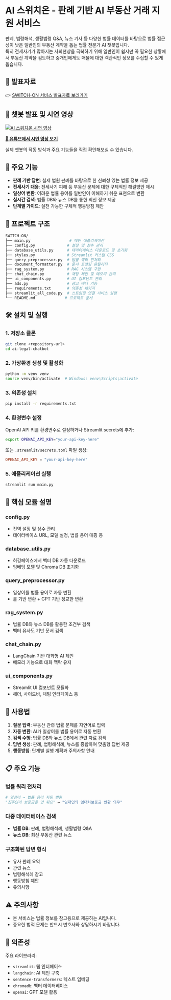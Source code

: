 # AI 스위치온 - 판례 기반 AI 부동산 거래 지원 서비스

판례, 법령해석, 생활법령 Q&A, 뉴스 기사 등 다양한 법률 데이터를 바탕으로 법률 접근성이 낮은 일반인의 부동산 계약을 돕는 법률 전문가 AI 챗봇입니다.  
특히 전세사기가 많아지는 사회현상을 극복하기 위해 일반인이 쉽지만 꼭 필요한 상황에서 부동산 계약을 검토하고 중개인에게도 매물에 대한 객관적인 정보를 수집할 수 있게 돕습니다.


## 📑 발표자료

👉 [SWITCH-ON 서비스 발표자료 보러가기](./LeeseoAn_Portfolio_SWITCH_ON.pdf)



## 🎥 챗봇 발표 및 시연 영상

[![AI 스위치온 시연 영상](https://img.youtube.com/vi/4jeZ1oXFj5Q/0.jpg)](https://youtu.be/4jeZ1oXFj5Q?feature=shared)

**[🔗 유튜브에서 시연 영상 보기](https://youtu.be/4jeZ1oXFj5Q?feature=shared)**

실제 챗봇의 작동 방식과 주요 기능들을 직접 확인해보실 수 있습니다.


## 🚀 주요 기능

- **판례 기반 답변**: 실제 법원 판례를 바탕으로 한 신뢰성 있는 법률 정보 제공
- **전세사기 대응**: 전세사기 피해 등 부동산 문제에 대한 구체적인 해결방안 제시
- **일상어 변환**: 어려운 법률 용어를 일반인이 이해하기 쉬운 표현으로 변환
- **실시간 검색**: 법률 DB와 뉴스 DB를 통한 최신 정보 제공
- **단계별 가이드**: 실천 가능한 구체적 행동방침 제안

## 📁 프로젝트 구조

```bash
SWITCH-ON/
├── main.py                 # 메인 애플리케이션
├── config.py              # 설정 및 상수 관리
├── database_utils.py      # 데이터베이스 다운로드 및 초기화
├── styles.py              # Streamlit 커스텀 CSS
├── query_preprocessor.py  # 법률 쿼리 전처리
├── document_formatter.py  # 문서 포맷팅 유틸리티
├── rag_system.py          # RAG 시스템 구현
├── chat_chain.py          # 채팅 체인 및 메모리 관리
├── ui_components.py       # UI 컴포넌트 관리
├── ads.py                 # 광고 배너 기능
├── requirements.txt       # 의존성 패키지
├── streamlit_all_code.py  # 스트림릿 연결 서비스 실행
└── README.md             # 프로젝트 문서

```

## 🛠️ 설치 및 실행

### 1. 저장소 클론
```bash
git clone <repository-url>
cd ai-legal-chatbot
```

### 2. 가상환경 생성 및 활성화
```bash
python -m venv venv
source venv/bin/activate  # Windows: venv\Scripts\activate
```

### 3. 의존성 설치
```bash
pip install -r requirements.txt
```

### 4. 환경변수 설정
OpenAI API 키를 환경변수로 설정하거나 Streamlit secrets에 추가:
```bash
export OPENAI_API_KEY="your-api-key-here"
```

또는 `.streamlit/secrets.toml` 파일 생성:
```toml
OPENAI_API_KEY = "your-api-key-here"
```

### 5. 애플리케이션 실행
```bash
streamlit run main.py
```

## 🔧 핵심 모듈 설명

### config.py
- 전역 설정 및 상수 관리
- 데이터베이스 URL, 모델 설정, 법률 용어 매핑 등

### database_utils.py
- 허깅페이스에서 벡터 DB 자동 다운로드
- 임베딩 모델 및 Chroma DB 초기화

### query_preprocessor.py
- 일상어를 법률 용어로 자동 변환
- 룰 기반 변환 + GPT 기반 정교한 변환

### rag_system.py
- 법률 DB와 뉴스 DB를 활용한 조건부 검색
- 벡터 유사도 기반 문서 검색

### chat_chain.py
- LangChain 기반 대화형 AI 체인
- 메모리 기능으로 대화 맥락 유지

### ui_components.py
- Streamlit UI 컴포넌트 모듈화
- 헤더, 사이드바, 채팅 인터페이스 등

## 🎯 사용법

1. **질문 입력**: 부동산 관련 법률 문제를 자연어로 입력
2. **자동 변환**: AI가 일상어를 법률 용어로 자동 변환
3. **검색 수행**: 법률 DB와 뉴스 DB에서 관련 자료 검색
4. **답변 생성**: 판례, 법령해석례, 뉴스를 종합하여 맞춤형 답변 제공
5. **행동방침**: 단계별 실행 계획과 주의사항 안내

## 📋 주요 기능

### 법률 쿼리 전처리
```python
# 일상어 → 법률 용어 자동 변환
"집주인이 보증금을 안 줘요" → "임대인의 임대차보증금 반환 의무"
```

### 다중 데이터베이스 검색
- **법률 DB**: 판례, 법령해석례, 생활법령 Q&A
- **뉴스 DB**: 최신 부동산 관련 뉴스

### 구조화된 답변 형식
- 유사 판례 요약
- 관련 뉴스
- 법령해석례 참고
- 행동방침 제안
- 유의사항

## ⚠️ 주의사항

- 본 서비스는 법률 정보를 참고용으로 제공하는 AI입니다.
- 중요한 법적 문제는 반드시 변호사와 상담하시기 바랍니다.

## 🔗 의존성

주요 라이브러리:
- `streamlit`: 웹 인터페이스
- `langchain`: AI 체인 구축
- `sentence-transformers`: 텍스트 임베딩
- `chromadb`: 벡터 데이터베이스
- `openai`: GPT 모델 활용

